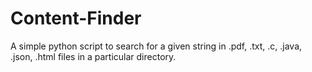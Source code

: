 # Content-Finder
A simple python script to search for a given string in .pdf, .txt, .c, .java, .json, .html files in a particular directory.
